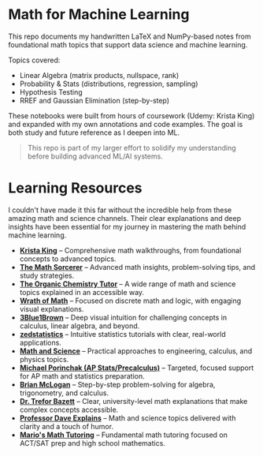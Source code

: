 # Math for Machine Learning

This repo documents my handwritten LaTeX and NumPy-based notes from foundational math topics that support data science and machine learning.

Topics covered:
- Linear Algebra (matrix products, nullspace, rank)
- Probability & Stats (distributions, regression, sampling)
- Hypothesis Testing
- RREF and Gaussian Elimination (step-by-step)

These notebooks were built from hours of coursework (Udemy: Krista King) and expanded with my own annotations and code examples. The goal is both study and future reference as I deepen into ML.

> This repo is part of my larger effort to solidify my understanding before building advanced ML/AI systems.

# Learning Resources

I couldn't have made it this far without the incredible help from these amazing math and science channels. Their clear explanations and deep insights have been essential for my journey in mastering the math behind machine learning.

- **[Krista King](https://www.youtube.com/@kristakingmath)** – Comprehensive math walkthroughs, from foundational concepts to advanced topics.
- **[The Math Sorcerer](https://www.youtube.com/@TheMathSorcerer)** – Advanced math insights, problem-solving tips, and study strategies.
- **[The Organic Chemistry Tutor](https://www.youtube.com/@TheOrganicChemistryTutor)** – A wide range of math and science topics explained in an accessible way.
- **[Wrath of Math](https://www.youtube.com/@WrathofMath)** – Focused on discrete math and logic, with engaging visual explanations.
- **[3Blue1Brown](https://www.youtube.com/@3blue1brown)** – Deep visual intuition for challenging concepts in calculus, linear algebra, and beyond.
- **[zedstatistics](https://www.youtube.com/@zedstatistics)** – Intuitive statistics tutorials with clear, real-world applications.
- **[Math and Science](https://www.youtube.com/@MathAndScience)** – Practical approaches to engineering, calculus, and physics topics.
- **[Michael Porinchak (AP Stats/Precalculus)](https://www.youtube.com/@mporinchak)** – Targeted, focused support for AP math and statistics preparation.
- **[Brian McLogan](https://www.youtube.com/channel/UCQv3dpUXUWvDFQarHrS5P9A)** – Step-by-step problem-solving for algebra, trigonometry, and calculus.
- **[Dr. Trefor Bazett](https://www.youtube.com/@DrTrefor)** – Clear, university-level math explanations that make complex concepts accessible.
- **[Professor Dave Explains](https://www.youtube.com/@ProfessorDaveExplains)** – Math and science topics delivered with clarity and a touch of humor.
- **[Mario's Math Tutoring](https://www.youtube.com/@MariosMathTutoring)** – Fundamental math tutoring focused on ACT/SAT prep and high school mathematics.

